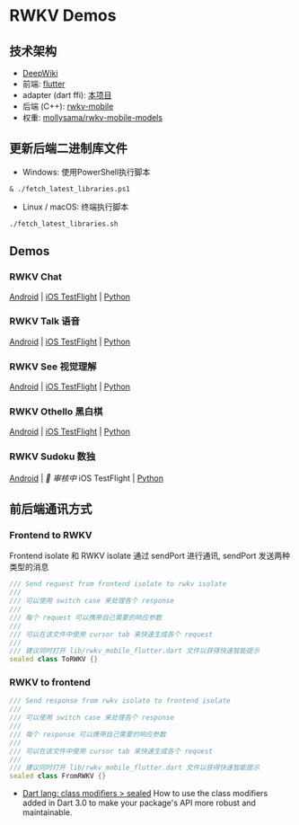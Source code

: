 # RWKV Demos

## 技术架构

- [DeepWiki](https://deepwiki.com/MollySophia/rwkv_mobile_flutter)
- 前端: [flutter](https://github.com/MollySophia/rwkv_mobile_flutter/tree/master/example)
- adapter (dart ffi): [本项目](https://github.com/MollySophia/rwkv_mobile_flutter)
- 后端 (C++): [rwkv-mobile](https://github.com/MollySophia/rwkv-mobile)
- 权重: [mollysama/rwkv-mobile-models](https://huggingface.co/mollysama/rwkv-mobile-models/tree/main)

## 更新后端二进制库文件

- Windows:
使用PowerShell执行脚本
```
& ./fetch_latest_libraries.ps1
```

- Linux / macOS:
终端执行脚本
```
./fetch_latest_libraries.sh
```

## Demos

### RWKV Chat

[Android](https://www.pgyer.com/rwkvchat) | [iOS TestFlight](https://testflight.apple.com/join/DaMqCNKh) | [Python](https://github.com/BlinkDL/RWKV-LM)

### RWKV Talk 语音

[Android](https://www.pgyer.com/rwkv-talk) | [iOS TestFlight](https://testflight.apple.com/join/mfsdWS4b) | [Python](https://github.com/yynil/RWKVTTS)

### RWKV See 视觉理解

[Android](https://www.pgyer.com/rwkv-see) | [iOS TestFlight](https://testflight.apple.com/join/vAjawMJc) | [Python](https://github.com/JL-er/WorldRWKV)

### RWKV Othello 黑白棋

[Android](https://www.pgyer.com/rwkv-othello) | [iOS TestFlight](https://testflight.apple.com/join/f5SVf76c) | [Python](https://github.com/Jellyfish042/RWKV_Othello)

### RWKV Sudoku 数独

[Android](https://www.pgyer.com/rwkv-sudoku) | _🚧 审核中_ iOS TestFlight | [Python](https://github.com/Jellyfish042/Sudoku-RWKV)

## 前后端通讯方式

### Frontend to RWKV

Frontend isolate 和 RWKV isolate 通过 sendPort 进行通讯, sendPort 发送两种类型的消息

```dart
/// Send request from frontend isolate to rwkv isolate
///
/// 可以使用 switch case 来处理各个 response
///
/// 每个 request 可以携带自己需要的响应参数
///
/// 可以在该文件中使用 cursor tab 来快速生成各个 request
///
/// 建议同时打开 lib/rwkv_mobile_flutter.dart 文件以获得快速智能提示
sealed class ToRWKV {}
```

### RWKV to frontend

```dart
/// Send response from rwkv isolate to frontend isolate
///
/// 可以使用 switch case 来处理各个 response
///
/// 每个 response 可以携带自己需要的响应参数
///
/// 可以在该文件中使用 cursor tab 来快速生成各个 request
///
/// 建议同时打开 lib/rwkv_mobile_flutter.dart 文件以获得快速智能提示
sealed class FromRWKV {}
```

- [Dart lang: class modifiers > sealed](https://dart.dev/language/class-modifiers-for-apis#the-sealed-modifier) How to use the class modifiers added in Dart 3.0 to make your package's API more robust and maintainable.
